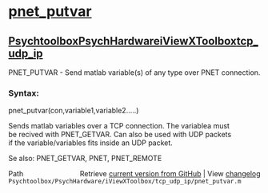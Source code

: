 # [pnet_putvar](pnet_putvar)
## [Psychtoolbox](Psychtoolbox)[PsychHardware](PsychHardware)[iViewXToolbox](iViewXToolbox)[tcp_udp_ip](tcp_udp_ip)

PNET\_PUTVAR - Send matlab variable(s) of any type over PNET connection.  
  
### Syntax:    
  
  pnet\_putvar(con,variable1,variable2.....)  
  
  Sends matlab variables over a TCP connection. The variablea must  
  be recived with PNET\_GETVAR. Can also be used with UDP packets  
  if the variable/variables fits inside an UDP packet.  
  
Se also:  PNET\_GETVAR, PNET, PNET\_REMOTE  
  




<div class="code_header" style="text-align:right;">
  <span style="float:left;">Path&nbsp;&nbsp;</span> <span class="counter">Retrieve <a href=
  "https://raw.github.com/Psychtoolbox-3/Psychtoolbox-3/beta/Psychtoolbox/PsychHardware/iViewXToolbox/tcp_udp_ip/pnet_putvar.m">current version from GitHub</a> | View <a href=
  "https://github.com/Psychtoolbox-3/Psychtoolbox-3/commits/beta/Psychtoolbox/PsychHardware/iViewXToolbox/tcp_udp_ip/pnet_putvar.m">changelog</a></span>
</div>
<div class="code">
  <code>Psychtoolbox/PsychHardware/iViewXToolbox/tcp_udp_ip/pnet_putvar.m</code>
</div>

